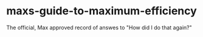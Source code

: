 # maxs-guide-to-maximum-efficiency
The official, Max approved record of answes to "How did I do that again?"
